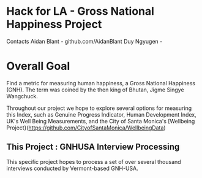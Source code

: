 
# Hack for LA - Gross National Happiness Project

Contacts
Aidan Blant - github.com/AidanBlant
Duy Ngyugen - 

# Overall Goal 
Find a metric for measuring human happiness, a Gross National Happiness (GNH).  The term was coined by the then king of Bhutan, Jigme Singye Wangchuck.

Throughout our project we hope to explore several options for measuring this Index, such as Genuine Progress Indicator, Human Development Index, UK's Well Being Measurements, and the City of Santa Monica's [Wellbeing Project}(https://github.com/CityofSantaMonica/WellbeingData)

## This Project : GNHUSA Interview Processing

This specific project hopes to process a set of over several thousand interviews conducted by Vermont-based GNH-USA.




